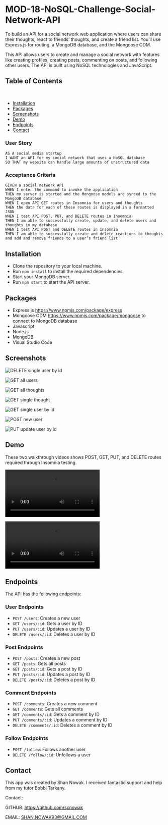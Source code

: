 # MOD-18-NoSQL-Challenge-Social-Network-API
To build an API for a social network web application where users can share their thoughts, react to friends’ thoughts, and create a friend list. You’ll use Express.js for routing, a MongoDB database, and the Mongoose ODM.

This API allows users to create and manage a social network with features like creating profiles, creating posts, commenting on posts, and following other users. The API is built using NoSQL technologies and JavaScript.

## Table of Contents
​
* [Installation](#installation)
* [Packages](#packages)
* [Screenshots](#screenshots)
* [Demo](#demo)
* [Endpoints](#endpoints)
* [Contact](#contact)


### User Story
```
AS A social media startup
I WANT an API for my social network that uses a NoSQL database
SO THAT my website can handle large amounts of unstructured data
```

### Acceptance Criteria
```
GIVEN a social network API
WHEN I enter the command to invoke the application
THEN my server is started and the Mongoose models are synced to the MongoDB database
WHEN I open API GET routes in Insomnia for users and thoughts
THEN the data for each of these routes is displayed in a formatted JSON
WHEN I test API POST, PUT, and DELETE routes in Insomnia
THEN I am able to successfully create, update, and delete users and thoughts in my database
WHEN I test API POST and DELETE routes in Insomnia
THEN I am able to successfully create and delete reactions to thoughts and add and remove friends to a user’s friend list
```


## Installation

- Clone the repository to your local machine.
- Run `npm install` to install the required dependencies.
- Start your MongoDB server.
- Run `npm start` to start the API server.

## Packages

* Express.js https://www.npmjs.com/package/express
* Mongoose ODM https://www.npmjs.com/package/mongoose to connect to MongoDB database
* Javascript
* Node.js
* MongoDB
* Visual Studio Code


## Screenshots

![DELETE single user by id](/assets/DELETE_single_user_by_id.png)

![GET all users](/assets/GET_all_users.png)

![GET all thoughts](/assets/GET_all_thoughts.png)

![GET single thought](/assets/GET_single_thought.png)

![GET single user by id](/assets/GET_single_user_by_id.png)

![POST new user](/assets/POST_new_user.png)

![PUT update user by id](/assets/PUT_update_user_by_id.png)


## Demo

These two walkthrough videos shows POST, GET, PUT, and DELETE routes required through Insomnia testing. 


<video src="MOD18SocNetAPI.mp4" controls title="Insomnia demo"></video>

<video src="MOD18%20DELETE%20reaction%20by%20reaction%20id.mp4" controls title="Delete reaction by reaction id"></video>



## Endpoints

The API has the following endpoints:

### User Endpoints

- `POST /users`: Creates a new user
- `GET /users/:id`: Gets a user by ID
- `PUT /users/:id`: Updates a user by ID
- `DELETE /users/:id`: Deletes a user by ID

### Post Endpoints

- `POST /posts`: Creates a new post
- `GET /posts`: Gets all posts
- `GET /posts/:id`: Gets a post by ID
- `PUT /posts/:id`: Updates a post by ID
- `DELETE /posts/:id`: Deletes a post by ID

### Comment Endpoints

- `POST /comments`: Creates a new comment
- `GET /comments`: Gets all comments
- `GET /comments/:id`: Gets a comment by ID
- `PUT /comments/:id`: Updates a comment by ID
- `DELETE /comments/:id`: Deletes a comment by ID

### Follow Endpoints

- `POST /follow`: Follows another user
- `DELETE /follow/:id`: Unfollows a user

## Contact

This app was created by Shan Nowak.
I received fantastic support and help from my tutor Bobbi Tarkany.

Contact:

GITHUB: https://github.com/scnowak

EMAIL:  SHAN.NOWAK93@GMAIL.COM

